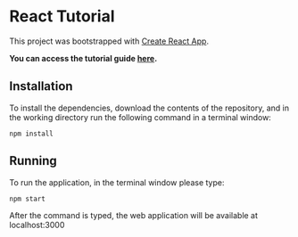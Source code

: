 # React Tutorial
This project was bootstrapped with [Create React App](https://github.com/facebookincubator/create-react-app).

**You can access the tutorial guide [here](https://medium.com/@soraroxas85_12585/react-router-webapp-setup-the-basics-473a27a9e2b6).**

## Installation

To install the dependencies, download the contents of the repository, and in the working directory run the following command in a terminal window:

```
npm install
```

## Running

To run the application, in the terminal window please type:

```
npm start
```

After the command is typed, the web application will be available at localhost:3000
